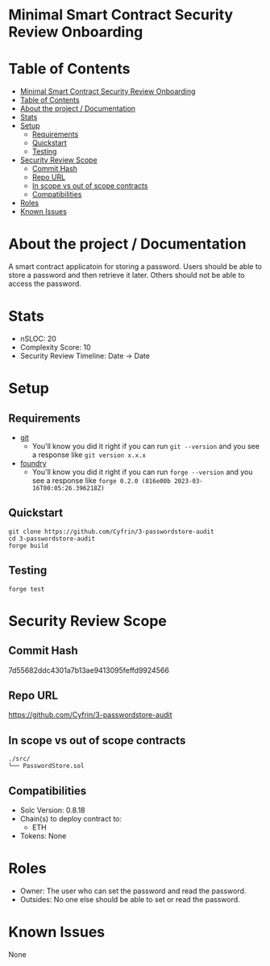 # Minimal Smart Contract Security Review Onboarding

# Table of Contents

- [Minimal Smart Contract Security Review Onboarding](#minimal-smart-contract-security-review-onboarding)
- [Table of Contents](#table-of-contents)
- [About the project / Documentation](#about-the-project--documentation)
- [Stats](#stats)
- [Setup](#setup)
  - [Requirements](#requirements)
  - [Quickstart](#quickstart)
  - [Testing](#testing)
- [Security Review Scope](#security-review-scope)
  - [Commit Hash](#commit-hash)
  - [Repo URL](#repo-url)
  - [In scope vs out of scope contracts](#in-scope-vs-out-of-scope-contracts)
  - [Compatibilities](#compatibilities)
- [Roles](#roles)
- [Known Issues](#known-issues)

# About the project / Documentation

A smart contract applicatoin for storing a password. Users should be able to store a password and then retrieve it later. Others should not be able to access the password.

# Stats

- nSLOC: 20
- Complexity Score: 10
- Security Review Timeline: Date -> Date

# Setup

## Requirements

- [git](https://git-scm.com/book/en/v2/Getting-Started-Installing-Git)
  - You'll know you did it right if you can run `git --version` and you see a response like `git version x.x.x`
- [foundry](https://getfoundry.sh/)
  - You'll know you did it right if you can run `forge --version` and you see a response like `forge 0.2.0 (816e00b 2023-03-16T00:05:26.396218Z)`

## Quickstart

```
git clone https://github.com/Cyfrin/3-passwordstore-audit
cd 3-passwordstore-audit
forge build
```

## Testing

```
forge test
```

# Security Review Scope

## Commit Hash

7d55682ddc4301a7b13ae9413095feffd9924566

## Repo URL

https://github.com/Cyfrin/3-passwordstore-audit

## In scope vs out of scope contracts

```
./src/
└── PasswordStore.sol
```

## Compatibilities

- Solc Version: 0.8.18
- Chain(s) to deploy contract to:
  - ETH
- Tokens: None

# Roles

- Owner: The user who can set the password and read the password.
- Outsides: No one else should be able to set or read the password.

# Known Issues

None
